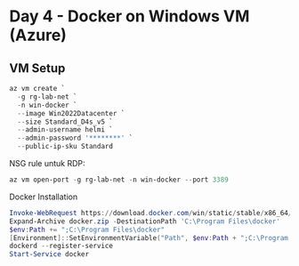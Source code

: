 # Day 4 - Docker on Windows VM (Azure)

## VM Setup
```powershell
az vm create `
  -g rg-lab-net `
  -n win-docker `
  --image Win2022Datacenter `
  --size Standard_D4s_v5 `
  --admin-username helmi `
  --admin-password '********' `
  --public-ip-sku Standard
```
NSG rule untuk RDP:
```powershell
az vm open-port -g rg-lab-net -n win-docker --port 3389
```
Docker Installation
```powershell
Invoke-WebRequest https://download.docker.com/win/static/stable/x86_64/docker-20.10.24.zip -OutFile docker.zip
Expand-Archive docker.zip -DestinationPath 'C:\Program Files\docker'
$env:Path += ";C:\Program Files\docker"
[Environment]::SetEnvironmentVariable("Path", $env:Path + ";C:\Program Files\docker", [EnvironmentVariableTarget]::Machine)
dockerd --register-service
Start-Service docker
```
